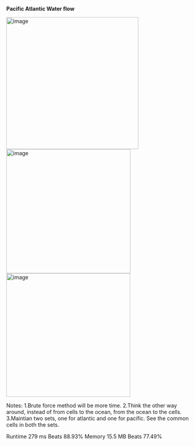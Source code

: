 **Pacific Atlantic Water flow**

<img width="350" alt="image" src="https://user-images.githubusercontent.com/25766765/212787869-d33d7f6c-c2e8-4658-b187-130b74398d7d.png">

<img width="329" alt="image" src="https://user-images.githubusercontent.com/25766765/212787892-3f465083-97a2-4dc4-8a5e-4a366c9f8985.png">

<img width="328" alt="image" src="https://user-images.githubusercontent.com/25766765/212787911-e830bd4c-b018-425e-88fe-88acfdcb750f.png">

Notes:
1.Brute force method will be more time.
2.Think the other way around, instead of from cells to the ocean, from the ocean to the cells.
3.Maintian two sets, one for atlantic and one for pacific. See the common cells in both the sets.

Runtime
279 ms
Beats
88.93%
Memory
15.5 MB
Beats
77.49%
